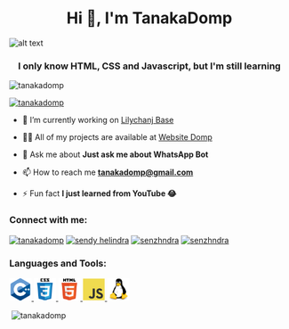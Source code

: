 <h1 align="center">Hi 👋, I'm TanakaDomp</h1>

![alt text](https://f.top4top.io/p_3234rpwzy1.jpg?raw=true)
<h3 align="center">I only know HTML, CSS and Javascript, but I'm still learning</h3>

<p align="left"> <img src="https://komarev.com/ghpvc/?username=tanakadomp&label=Profile%20views&color=0e75b6&style=flat" alt="tanakadomp" /> </p>

<p align="left"> <a href="https://twitter.com/tanakadomp" target="blank"><img src="https://img.shields.io/twitter/follow/tanakadomp?logo=twitter&style=for-the-badge" alt="tanakadomp" /></a> </p>

- 🔭 I’m currently working on [Lilychanj Base](https://github.com/TanakaDomp/Lilychanj-BaseBot)

- 👨‍💻 All of my projects are available at [Website Domp](https://www.tanakadomp.biz.id)

- 💬 Ask me about **Just ask me about WhatsApp Bot**

- 📫 How to reach me **tanakadomp@gmail.com**

- ⚡ Fun fact **I just learned from YouTube 😂**

<h3 align="left">Connect with me:</h3>
<p align="left">
<a href="https://twitter.com/tanakadomp" target="blank"><img align="center" src="https://raw.githubusercontent.com/rahuldkjain/github-profile-readme-generator/master/src/images/icons/Social/twitter.svg" alt="tanakadomp" height="30" width="40" /></a>
<a href="https://fb.com/sendy helindra" target="blank"><img align="center" src="https://raw.githubusercontent.com/rahuldkjain/github-profile-readme-generator/master/src/images/icons/Social/facebook.svg" alt="sendy helindra" height="30" width="40" /></a>
<a href="https://instagram.com/senzhndra" target="blank"><img align="center" src="https://raw.githubusercontent.com/rahuldkjain/github-profile-readme-generator/master/src/images/icons/Social/instagram.svg" alt="senzhndra" height="30" width="40" /></a>
<a href="https://www.youtube.com/c/senzhndra" target="blank"><img align="center" src="https://raw.githubusercontent.com/rahuldkjain/github-profile-readme-generator/master/src/images/icons/Social/youtube.svg" alt="senzhndra" height="30" width="40" /></a>
</p>

<h3 align="left">Languages and Tools:</h3>
<p align="left"> <a href="https://www.w3schools.com/cpp/" target="_blank" rel="noreferrer"> <img src="https://raw.githubusercontent.com/devicons/devicon/master/icons/cplusplus/cplusplus-original.svg" alt="cplusplus" width="40" height="40"/> </a> <a href="https://www.w3schools.com/css/" target="_blank" rel="noreferrer"> <img src="https://raw.githubusercontent.com/devicons/devicon/master/icons/css3/css3-original-wordmark.svg" alt="css3" width="40" height="40"/> </a> <a href="https://www.w3.org/html/" target="_blank" rel="noreferrer"> <img src="https://raw.githubusercontent.com/devicons/devicon/master/icons/html5/html5-original-wordmark.svg" alt="html5" width="40" height="40"/> </a> <a href="https://developer.mozilla.org/en-US/docs/Web/JavaScript" target="_blank" rel="noreferrer"> <img src="https://raw.githubusercontent.com/devicons/devicon/master/icons/javascript/javascript-original.svg" alt="javascript" width="40" height="40"/> </a> <a href="https://www.linux.org/" target="_blank" rel="noreferrer"> <img src="https://raw.githubusercontent.com/devicons/devicon/master/icons/linux/linux-original.svg" alt="linux" width="40" height="40"/> </a> </p>

<p>&nbsp;<img align="center" src="https://github-readme-stats.vercel.app/api?username=TanakaDomp&show_icons=true&theme=radical" alt="tanakadomp" /></p>
